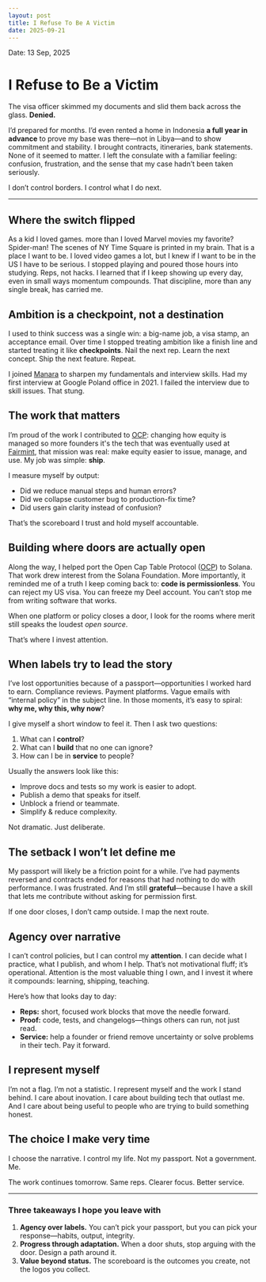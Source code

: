 ```yaml
---
layout: post
title: I Refuse To Be A Victim
date: 2025-09-21
---
```

<!-- Write here -->
Date: 13 Sep, 2025

# I Refuse to Be a Victim

The visa officer skimmed my documents and slid them back across the glass. **Denied.**

I’d prepared for months. I’d even rented a home in Indonesia **a full year in advance** to prove my base was there—not in Libya—and to show commitment and stability. I brought contracts, itineraries, bank statements. None of it seemed to matter. I left the consulate with a familiar feeling: confusion, frustration, and the sense that my case hadn’t been taken seriously.

I don’t control borders. I control what I do next.

---

## Where the switch flipped

As a kid I loved games. more than I loved Marvel movies my favorite? Spider-man! The scenes of NY Time Square is printed in my brain. That is a place I want to be. I loved video games a lot, but I knew if I want to be in the US I have to be serious. I stopped playing and poured those hours into studying. Reps, not hacks. I learned that if I keep showing up every day, even in small ways momentum compounds. That discipline, more than any single break, has carried me.

## Ambition is a checkpoint, not a destination

I used to think success was a single win: a big-name job, a visa stamp, an acceptance email. Over time I stopped treating ambition like a finish line and started treating it like **checkpoints**. Nail the next rep. Learn the next concept. Ship the next feature. Repeat.

I joined [Manara](https://manara.tech/) to sharpen my fundamentals and interview skills. Had my first interview at Google Poland office in 2021. I failed the interview due to skill issues. That stung.

## The work that matters

I’m proud of the work I contributed to [OCP](https://github.com/open-captable-protocol/ocp): changing how equity is managed so more founders it's the tech that was eventually used at [Fairmint](https://fairmint.com/), that mission was real: make equity easier to issue, manage, and use. My job was simple: **ship**.

I measure myself by output:

- Did we reduce manual steps and human errors?
- Did we collapse customer bug to production-fix time?
- Did users gain clarity instead of confusion?

That’s the scoreboard I trust and hold myself accountable.

## Building where doors are actually open

Along the way, I helped port the Open Cap Table Protocol ([OCP](https://github.com/open-captable-protocol/ocp)) to Solana. That work drew interest from the Solana Foundation. More importantly, it reminded me of a truth I keep coming back to: **code is permissionless**. You can reject my US visa. You can freeze my Deel account. You can’t stop me from writing software that works.

When one platform or policy closes a door, I look for the rooms where merit still speaks the loudest *open source*.

That’s where I invest attention.

## When labels try to lead the story

I’ve lost opportunities because of a passport—opportunities I worked hard to earn. Compliance reviews. Payment platforms. Vague emails with “internal policy” in the subject line. In those moments, it’s easy to spiral: **why me, why this, why now**?

I give myself a short window to feel it. Then I ask two questions:

1. What can I **control**?
2. What can I **build** that no one can ignore?
3. How can I be in **service** to people?

Usually the answers look like this:

- Improve docs and tests so my work is easier to adopt.
- Publish a demo that speaks for itself.
- Unblock a friend or teammate.
- Simplify & reduce complexity.

Not dramatic. Just deliberate.

## The setback I won’t let define me

My passport will likely be a friction point for a while. I’ve had payments reversed and contracts ended for reasons that had nothing to do with performance. I was frustrated. And I’m still **grateful**—because I have a skill that lets me contribute without asking for permission first.

If one door closes, I don’t camp outside. I map the next route.

## Agency over narrative

I can’t control policies, but I can control my **attention**. I can decide what I practice, what I publish, and whom I help. That’s not motivational fluff; it’s operational. Attention is the most valuable thing I own, and I invest it where it compounds: learning, shipping, teaching.

Here’s how that looks day to day:

- **Reps:** short, focused work blocks that move the needle forward.
- **Proof:** code, tests, and changelogs—things others can run, not just read.
- **Service:** help a founder or friend remove uncertainty or solve problems in their tech. Pay it forward.

## I represent myself

I’m not a flag. I’m not a statistic. I represent myself and the work I stand behind. I care about inovation. I care about building tech that outlast me. And I care about being useful to people who are trying to build something honest.

## The choice I make very time

I choose the narrative. I control my life. Not my passport. Not a government. Me.

The work continues tomorrow. Same reps. Clearer focus. Better service.

---

### Three takeaways I hope you leave with

1. **Agency over labels.** You can’t pick your passport, but you can pick your response—habits, output, integrity.
2. **Progress through adaptation.** When a door shuts, stop arguing with the door. Design a path around it.
3. **Value beyond status.** The scoreboard is the outcomes you create, not the logos you collect.